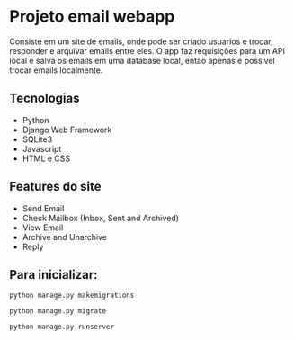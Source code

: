 # Projeto email webapp

Consiste em um site de emails, onde pode ser criado usuarios e trocar, responder e arquivar emails entre eles.
O app faz requisições para um API local e salva os emails em uma database local, então apenas é possivel trocar emails localmente.

## Tecnologias

* Python
* Django Web Framework
* SQLite3
* Javascript
* HTML e CSS

## Features do site

* Send Email
* Check Mailbox (Inbox, Sent and Archived)
* View Email
* Archive and Unarchive
* Reply

## Para inicializar:
```
python manage.py makemigrations
```
```
python manage.py migrate
```
```
python manage.py runserver
```
